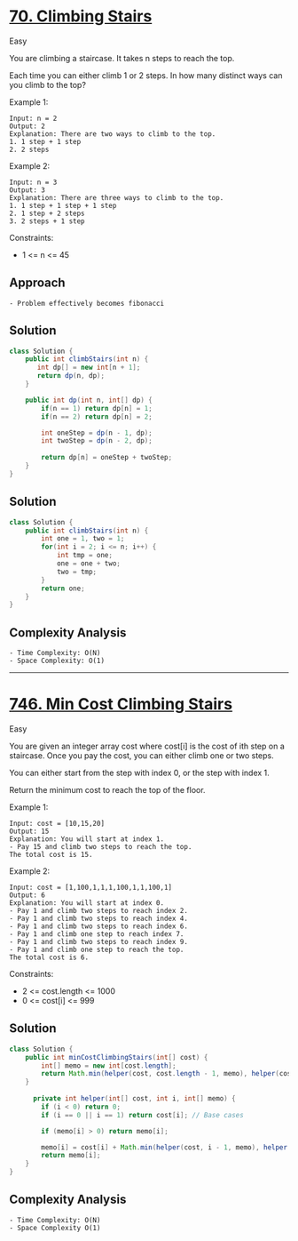 # [70. Climbing Stairs](https://leetcode.com/problems/climbing-stairs/)
Easy

You are climbing a staircase. It takes n steps to reach the top.

Each time you can either climb 1 or 2 steps. In how many distinct ways can you climb to the top?

 

Example 1:
```
Input: n = 2
Output: 2
Explanation: There are two ways to climb to the top.
1. 1 step + 1 step
2. 2 steps
```
Example 2:
```
Input: n = 3
Output: 3
Explanation: There are three ways to climb to the top.
1. 1 step + 1 step + 1 step
2. 1 step + 2 steps
3. 2 steps + 1 step
 ```

Constraints:

- 1 <= n <= 45

## Approach
```
- Problem effectively becomes fibonacci
```

## Solution
```java
class Solution {
    public int climbStairs(int n) {
       int dp[] = new int[n + 1];
       return dp(n, dp);
    }

    public int dp(int n, int[] dp) {
        if(n == 1) return dp[n] = 1;
        if(n == 2) return dp[n] = 2;

        int oneStep = dp(n - 1, dp);
        int twoStep = dp(n - 2, dp);
        
        return dp[n] = oneStep + twoStep;
    }
}
```

## Solution
```java
class Solution {
    public int climbStairs(int n) {
        int one = 1, two = 1;
        for(int i = 2; i <= n; i++) {
            int tmp = one;
            one = one + two;
            two = tmp;
        }
        return one;
    }
}
```



## Complexity Analysis
```
- Time Complexity: O(N)
- Space Complexity: O(1)
```
---
# [746. Min Cost Climbing Stairs](https://leetcode.com/problems/min-cost-climbing-stairs/)
Easy


You are given an integer array cost where cost[i] is the cost of ith step on a staircase. Once you pay the cost, you can either climb one or two steps.

You can either start from the step with index 0, or the step with index 1.

Return the minimum cost to reach the top of the floor.

 

Example 1:
```
Input: cost = [10,15,20]
Output: 15
Explanation: You will start at index 1.
- Pay 15 and climb two steps to reach the top.
The total cost is 15.
```
Example 2:
```
Input: cost = [1,100,1,1,1,100,1,1,100,1]
Output: 6
Explanation: You will start at index 0.
- Pay 1 and climb two steps to reach index 2.
- Pay 1 and climb two steps to reach index 4.
- Pay 1 and climb two steps to reach index 6.
- Pay 1 and climb one step to reach index 7.
- Pay 1 and climb two steps to reach index 9.
- Pay 1 and climb one step to reach the top.
The total cost is 6.
 ```

Constraints:

- 2 <= cost.length <= 1000
- 0 <= cost[i] <= 999


## Solution
```java
class Solution {
    public int minCostClimbingStairs(int[] cost) {
        int[] memo = new int[cost.length];
        return Math.min(helper(cost, cost.length - 1, memo), helper(cost, cost.length - 2, memo));
    }
    
      private int helper(int[] cost, int i, int[] memo) {
        if (i < 0) return 0;
        if (i == 0 || i == 1) return cost[i]; // Base cases

        if (memo[i] > 0) return memo[i];

        memo[i] = cost[i] + Math.min(helper(cost, i - 1, memo), helper(cost, i - 2, memo));
        return memo[i];
    }
}

```

## Complexity Analysis
```
- Time Complexity: O(N)
- Space Complexity O(1)
```
